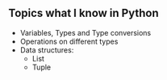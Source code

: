 ## Topics what I know in Python

* Variables, Types and Type conversions
* Operations on different types
* Data structures:
     * List
     * Tuple
